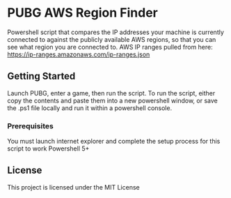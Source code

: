 # PUBG AWS Region Finder

Powershell script that compares the IP addresses your machine is currently connected to against the publicly available AWS regions, so that you can see what region you are connected to. AWS IP ranges pulled from here: 
https://ip-ranges.amazonaws.com/ip-ranges.json

## Getting Started

Launch PUBG, enter a game, then run the script.
To run the script, either copy the contents and paste them into a new powershell window, or save the .ps1 file locally and run it within a powershell console.

### Prerequisites

You must launch internet explorer and complete the setup process for this script to work
Powershell 5+

## License

This project is licensed under the MIT License

